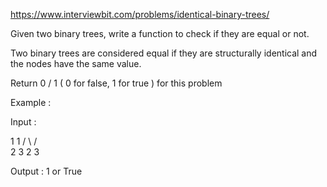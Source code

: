 https://www.interviewbit.com/problems/identical-binary-trees/



Given two binary trees, write a function to check if they are equal or not.

Two binary trees are considered equal if they are structurally identical and the nodes have the same value.

Return 0 / 1 ( 0 for false, 1 for true ) for this problem

Example :

Input : 

   1       1
  / \     / \
 2   3   2   3

Output : 
  1 or True

